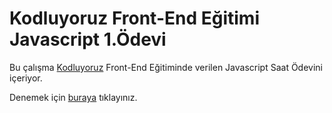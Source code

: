 # Kodluyoruz Front-End Eğitimi Javascript 1.Ödevi
Bu çalışma [Kodluyoruz](https://kodluyoruz.org) Front-End Eğitiminde verilen Javascript Saat Ödevini içeriyor.

Denemek için [buraya](https://haticekiziltas-javascriptclock.netlify.app/) tıklayınız.